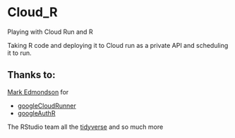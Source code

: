 # Cloud_R
Playing with Cloud Run and R

Taking R code and deploying it to Cloud run as a private API and scheduling it to run.

## Thanks to:
[Mark Edmondson](https://github.com/MarkEdmondson1234) for
* [googleCloudRunner](https://github.com/MarkEdmondson1234/googleCloudRunner)  
* [googleAuthR](https://github.com/MarkEdmondson1234/googleAuthR)

The RStudio team all the [tidyverse](https://www.tidyverse.org/packages/) and so much more 
